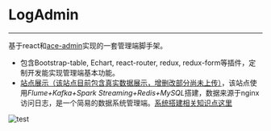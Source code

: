# LogAdmin
-------------
基于react和[ace-admin](http://ace.jeka.by/index.html)实现的一套管理端脚手架。
- 包含Bootstrap-table, Echart, react-router, redux, redux-form等插件，定制开发能实现管理端基本功能。
- [站点展示（该站点目前包含真实数据展示，增删改部分尚未上传）](http://121.42.36.80/log-admin/#/url/index/1)，该站点使用*Flume+Kafka+Spark Streaming+Redis+MySQL*搭建，数据来源于nginx访问日志，是一个简易的数据系统管理端。[系统搭建相关知识点这里](http://www.jianshu.com/p/c2e5c347fe60)

![test](http://upload-images.jianshu.io/upload_images/3000049-fcb3640b495ac643.png?imageMogr2/auto-orient/strip%7CimageView2/2/w/1240)
